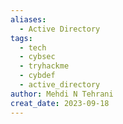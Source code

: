 ```yaml
---
aliases:
  - Active Directory
tags:
  - tech
  - cybsec
  - tryhackme
  - cybdef
  - active_directory
author: Mehdi N Tehrani
creat_date: 2023-09-18
---
```


# 